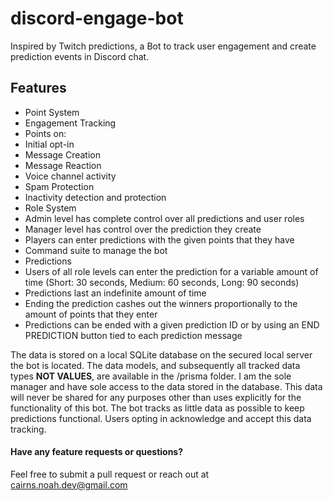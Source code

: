 # discord-engage-bot

Inspired by Twitch predictions, a Bot to track user engagement and create prediction events in Discord chat.

## Features
- Point System
- Engagement Tracking
 - Points on:
  - Initial opt-in
  - Message Creation
  - Message Reaction
  - Voice channel activity
- Spam Protection
- Inactivity detection and protection
- Role System
 - Admin level has complete control over all predictions and user roles 
 - Manager level has control over the prediction they create
 - Players can enter predictions with the given points that they have
- Command suite to manage the bot
- Predictions
 - Users of all role levels can enter the prediction for a variable amount of time (Short: 30 seconds, Medium: 60 seconds, Long: 90 seconds)
 - Predictions last an indefinite amount of time
 - Ending the prediction cashes out the winners proportionally to the amount of points that they enter
 - Predictions can be ended with a given prediction ID or by using an END PREDICTION button tied to each prediction message

The data is stored on a local SQLite database on the secured local server the bot is located. The data models, and subsequently all tracked data types **NOT VALUES**, are available in the /prisma folder. I am the sole manager and have sole access to the data stored in the database. This data will never be shared for any purposes other than uses explicitly for the functionality of this bot. The bot tracks as little data as possible to keep predictions functional. Users opting in acknowledge and accept this data tracking. 

#### Have any feature requests or questions? 

Feel free to submit a pull request or reach out at cairns.noah.dev@gmail.com
